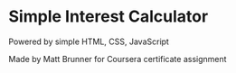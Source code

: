 # Simple Interest Calculator

Powered by simple HTML, CSS, JavaScript

Made by Matt Brunner for Coursera certificate assignment
